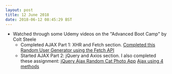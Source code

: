 ```yaml
---
layout: post
title: 12 June 2018 
date: 2018-06-12 08:45:29 BST
---
```

+ Watched through some Udemy videos on the "Advanced Boot Camp" by Colt Steele 
  - Completed AJAX Part 1: XHR and Fetch section. [Completed this Random User Generator using the Fetch API](https://codepen.io/JackTheWebDev/full/mKmrwQ)
  - Started AJAX Part 2: jQuery and Axios section. I also completed these assignment: [jQuery Ajax Random Cat Photo App](https://codepen.io/JackTheWebDev/full/NzjvaK) [Ajax using 4 methods](https://codepen.io/JackTheWebDev/full/mKmqdO)
